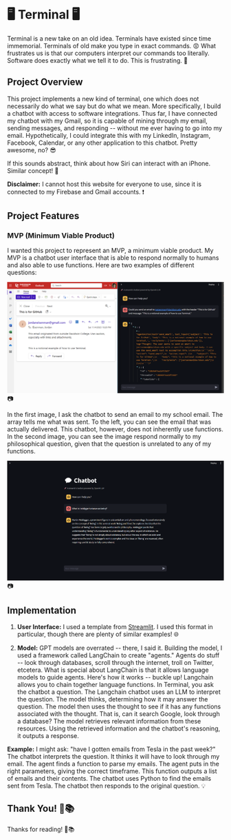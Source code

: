 # 🖥️ Terminal 🖥️

Terminal is a new take on an old idea. Terminals have existed since time immemorial. Terminals of old make you type in exact commands. 😡 What frustrates us is that our computers interpret our commands too literally. Software does exactly what we tell it to do. This is frustrating. 😤

## Project Overview

This project implements a new kind of terminal, one which does not necessarily do what we say but do what we mean. More specifically, I build a chatbot with access to software integrations. Thus far, I have connected my chatbot with my Gmail, so it is capable of mining through my email, sending messages, and responding -- without me ever having to go into my email. Hypothetically, I could integrate this with my LinkedIn, Instagram, Facebook, Calendar, or any other application to this chatbot. Pretty awesome, no? 😎

If this sounds abstract, think about how Siri can interact with an iPhone. Similar concept! 📱

**Disclaimer:** I cannot host this website for everyone to use, since it is connected to my Firebase and Gmail accounts. ❗

## Project Features

### MVP (Minimum Viable Product)

I wanted this project to represent an MVP, a minimum viable product. My MVP is a chatbot user interface that is able to respond normally to humans and also able to use functions. Here are two examples of different questions:

![Example 1](images/example.png) 📷

In the first image, I ask the chatbot to send an email to my school email. The array tells me what was sent. To the left, you can see the email that was actually delivered. This chatbot, however, does not inherently use functions. In the second image, you can see the image respond normally to my philosophical question, given that the question is unrelated to any of my functions.

![Example 2](images/example2.png) 📷

## Implementation

1. **User Interface:** I used a template from [Streamlit](https://streamlit.io/generative-ai). I used this format in particular, though there are plenty of similar examples! 🌐

2. **Model:** GPT models are overrated -- there, I said it. Building the model, I used a framework called LangChain to create "agents." Agents do stuff -- look through databases, scroll through the internet, troll on Twitter, etcetera. What is special about LangChain is that it allows language models to guide agents. Here's how it works -- buckle up! Langchain allows you to chain together language functions. In Terminal, you ask the chatbot a question. The Langchain chatbot uses an LLM to interpret the question. The model thinks, determining how it may answer the question. The model then uses the thought to see if it has any functions associated with the thought. That is, can it search Google, look through a database? The model retrieves relevant information from these resources. Using the retrieved information and the chatbot's reasoning, it outputs a response.

**Example:** I might ask: "have I gotten emails from Tesla in the past week?" The chatbot interprets the question. It thinks it will have to look through my email. The agent finds a function to parse my emails. The agent puts in the right parameters, giving the correct timeframe. This function outputs a list of emails and their contents. The chatbot uses Python to find the emails sent from Tesla. The chatbot then responds to the original question. 💡

## Thank You! 🙌📚

Thanks for reading! 🙌📚
